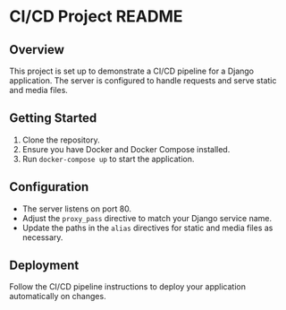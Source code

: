 
# CI/CD Project README

## Overview

This project is set up to demonstrate a CI/CD pipeline for a Django application. The server is configured to handle requests and serve static and media files.

## Getting Started

1. Clone the repository.
2. Ensure you have Docker and Docker Compose installed.
3. Run `docker-compose up` to start the application.

## Configuration

- The server listens on port 80.
- Adjust the `proxy_pass` directive to match your Django service name.
- Update the paths in the `alias` directives for static and media files as necessary.

## Deployment

Follow the CI/CD pipeline instructions to deploy your application automatically on changes.